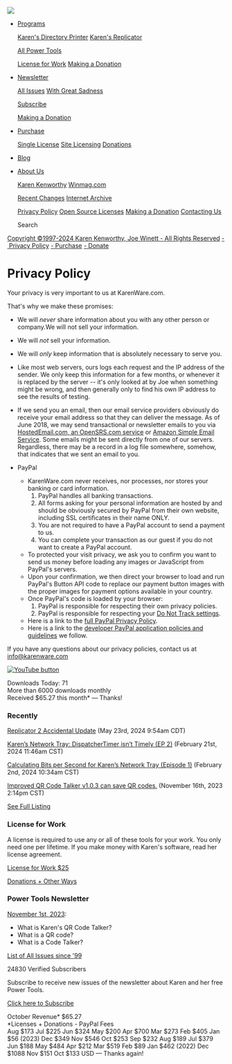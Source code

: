[![](/images/karenware-logo-32.gif)](https://www.karenware.com/)

* [Programs](https://www.karenware.com/programs)
    
    [Karen's Directory Printer](https://www.karenware.com/powertools/karens-directory-printer) [Karen's Replicator](https://www.karenware.com/powertools/karens-replicator-backup-utility)
    
    [All Power Tools](https://www.karenware.com/karens-power-tools-utilities-for-windows)
    
    [License for Work](https://www.karenware.com/licenseme) [Making a Donation](https://www.karenware.com/donate)
    
* [Newsletter](https://www.karenware.com/newsletter)
    
    [All Issues](https://www.karenware.com/newsletters) [With Great Sadness](https://www.karenware.com/n/kptnl/2011/04/25/with-great-sadness)
    
    [Subscribe](https://www.karenware.com/subscribe)
    
    [Making a Donation](https://www.karenware.com/donate)
    
* [Purchase](https://www.karenware.com/purchase)
    
    [Single License](https://www.karenware.com/licenseme) [Site Licensing](https://www.karenware.com/sitelic) [Donations](https://www.karenware.com/donate)
    
* [Blog](https://blog.karenware.com/)
* [About Us](https://www.karenware.com/about-us)
    
    [Karen Kenworthy](https://www.karenware.com/bio) [Winmag.com](https://www.karenware.com/winmag)
    
    [Recent Changes](https://www.karenware.com/recently) [Internet Archive](https://web.archive.org/web/*/www.karenware.com)
    
    [Privacy Policy](https://www.karenware.com/privacy) [Open Source Licenses](https://www.karenware.com/opensource) [Making a Donation](https://www.karenware.com/donate) [Contacting Us](https://www.karenware.com/contact)
    

  Search

[Copyright ©1997-2024 Karen Kenworthy, Joe Winett - All Rights Reserved](https://www.karenware.com/contact) [\- Privacy Policy](https://www.karenware.com/privacy) [\- Purchase](https://www.karenware.com/licenseme) [\- Donate](https://www.karenware.com/donate)

Privacy Policy
==============

Your privacy is very important to us at KarenWare.com.

That's why we make these promises:

* We will _never_ share information about you with any other person or company.We will not sell your information.
    
* We will _not_ sell your information.
    
* We will _only_ keep information that is absolutely necessary to serve you.
    
* Like most web servers, ours logs each request and the IP address of the sender. We only keep this information for a few months, or whenever it is replaced by the server -- it's only looked at by Joe when something might be wrong, and then generally only to find his own IP address to see the results of testing.
    
* If we send you an email, then our email service providers obviously do receive your email address so that they can deliver the message. As of June 2018, we may send transactional or newsletter emails to you via [HostedEmail.com, an OpenSRS.com service](https://opensrs.com/services/hosted-email/) or [Amazon Simple Email Service](https://aws.amazon.com/ses/). Some emails might be sent directly from one of our servers. Regardless, there may be a record in a log file somewhere, somehow, that indicates that we sent an email to you.
    
* PayPal
    
    * KarenWare.com never receives, nor processes, nor stores your banking or card information.
        1. PayPal handles all banking transactions.
        2. All forms asking for your personal information are hosted by and should be obviously secured by PayPal from their own website, including SSL certificates in their name ONLY.
        3. You are not required to have a PayPal account to send a payment to us.
        4. You can complete your transaction as our guest if you do not want to create a PayPal account.
    * To protected your visit privacy, we ask you to confirm you want to send us money before loading any images or JavaScript from PayPal's servers.
    * Upon your confirmation, we then direct your browser to load and run PayPal's Button API code to replace our payment button images with the proper images for payment options available in your country.
    * Once PayPal's code is loaded by your browser:
        1. PayPal is responsible for respecting their own privacy policies.
        2. PayPal is responsible for respecting your [Do Not Track settings](https://allaboutdnt.com/).
    * Here is a link to the [full PayPal Privacy Policy](https://www.paypal.com/webapps/mpp/ua/privacy-full).
    * Here is a link to the [developer PayPal application policies and guidelines](https://developer.paypal.com/docs/policiesAndGuidelines/) we follow.

If you have any questions about our privacy policies, contact us at [info@karenware.com](mailto:info@karenware.com)

[![YouTube button](/images/youtube/youtube-button-64.png "Visit our YouTube channel")](https://www.youtube.com/c/Karenware)

Downloads Today: 71  
More than 6000 downloads monthly  
Received $65.27 this month\* — Thanks!

### Recently

[Replicator 2 Accidental Update](https://blog.karenware.com/2024/05/23/replicator-2-accidental-update/) (May 23rd, 2024 9:54am CDT)

[Karen’s Network Tray: DispatcherTimer isn’t Timely (EP 2)](https://blog.karenware.com/2024/02/21/karens-network-tray-dispatchertimer-isnt-timely-ep-2/) (February 21st, 2024 11:46am CST)

[Calculating Bits per Second for Karen’s Network Tray (Episode 1)](https://blog.karenware.com/2024/02/02/calculating-bits-per-second-for-karens-network-tray-episode-1/) (February 2nd, 2024 10:34am CST)

[Improved QR Code Talker v1.0.3 can save QR codes.](https://www.karenware.com/powertools/karens-qr-code-talker) (November 16th, 2023 2:14pm CST)

[See Full Listing](https://www.karenware.com/recently)

### License for Work

A license is required to use any or all of these tools for your work. You only need one per lifetime. If you make money with Karen's software, read her license agreement.

[License for Work $25](https://www.karenware.com/licenseme)

[Donations + Other Ways](https://www.karenware.com/donate)

### Power Tools Newsletter

[November 1st, 2023](https://www.karenware.com/n/kptnl/2023/11/01/what-is-karen-s-qr-code-talker_what-is-a-qr-code_what-is-a-code-talker#):

* What is Karen's QR Code Talker?
* What is a QR code?
* What is a Code Talker?

[List of All Issues since '99](https://www.karenware.com/newsletters)

24830 Verified Subscribers

Subscribe to receive new issues of the newsletter about Karen and her free Power Tools.

[Click here to Subscribe](https://www.karenware.com/subscribe)

October Revenue\* $65.27  
\*Licenses + Donations - PayPal Fees  
Aug $173 Jul $225 Jun $324 May $200 Apr $700 Mar $273 Feb $405 Jan $56 (2023) Dec $349 Nov $546 Oct $253 Sep $232 Aug $189 Jul $379 Jun $188 May $484 Apr $212 Mar $519 Feb $89 Jan $462 (2022) Dec $1088 Nov $151 Oct $133 USD — Thanks again!